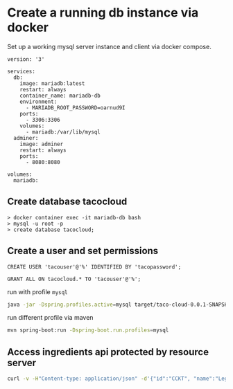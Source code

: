 # Create a running db instance via docker

Set up a working mysql server instance and client via docker compose.

```docker
version: '3'

services:
  db:
    image: mariadb:latest
    restart: always
    container_name: mariadb-db
    environment:
      - MARIADB_ROOT_PASSWORD=oarnud9I
    ports:
      - 3306:3306
    volumes:
      - mariadb:/var/lib/mysql
  adminer:
    image: adminer
    restart: always
    ports:
      - 8080:8080

volumes:
  mariadb:
```

## Create database tacocloud

```docker
> docker container exec -it mariadb-db bash
> mysql -u root -p
> create database tacocloud;
```

## Create a user and set permissions

```shell
CREATE USER 'tacouser'@'%' IDENTIFIED BY 'tacopassword';

GRANT ALL ON tacocloud.* TO 'tacouser'@'%';
```

run with profile `mysql`

```bash
java -jar -Dspring.profiles.active=mysql target/taco-cloud-0.0.1-SNAPSHOT.jar
```

run different profile via maven

```bash
mvn spring-boot:run -Dspring-boot.run.profiles=mysql
```

## Access ingredients api protected by resource server

```bash
curl -v -H"Content-type: application/json" -d'{"id":"CCKT", "name":"Legless Crickets", "type":"PROTEIN"}' -H"Authorization: Bearer eyJraWQiOiI1NWY2ZWJmZS05MjY0LTQ3ZjQtODQ1Ni03OGNkN2JiNDcyZjYiLCJhbGciOiJSUzI1NiJ9.eyJzdWIiOiJ0ZXN0dXNlciIsImF1ZCI6InRhY28tYWRtaW4tY2xpZW50IiwibmJmIjoxNjgxMjAyNjEzLCJzY29wZSI6WyJkZWxldGVJbmdyZWRpZW50cyIsIndyaXRlSW5ncmVkaWVudHMiXSwiaXNzIjoiaHR0cDovL2xvY2FsaG9zdDo5MDAwIiwiZXhwIjoxNjgxMjAyOTEzLCJpYXQiOjE2ODEyMDI2MTN9.omorbLYqF3T8kZmT3dAYKeuqGu82_LeeMta98WALXezZg4nrqJWZovNdbJeCUgCFWmOm9Oswq2iGSu9zXnMjh8O7WivNPof-6ojTyty-LzlKFIgqEBmvnRMY-ZySLHedcpj8fQW8qxTOuy4ZhPg2raA0wQ11-2m-Pa-MNu9UmA3qwO5X68LeKTRDZhUnXBCtjxhBc_Q7uHP4ro-OTtsNNnvIjiwxaX1DjVPlKnAoz-mSkh6UfXXzBMOzmtC2wTc4L-JcAusrCcM5XMK6wMxU3rBzECBoTk4hHdNlRbOrp3-RB-sifjl1-2EPt0CvKDiIby-w8y2w3cJHXpWnupcUlA" localhost:8080/api/ingredients
```
